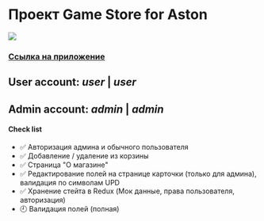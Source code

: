 # Проект Game Store for Aston 
![](D:\job\game-store\src\assets\img1.png)
### [Ссылка на приложение ](https://game-store-aston.herokuapp.com/)
## User account: _user_ | _user_
## Admin account: _admin_ | _admin_

#### Check list
- ✅ Авторизация админа и обычного пользователя 
- ✅ Добавление / удаление из корзины
- ✅ Страница "О магазине"
- ✅ Редактирование полей на странице карточки (только для админа), валидация по символам UPD
- ✅ Хранение стейта в Redux (Мок данные, права пользователя, авторизация)
- 🕘 Валидация полей (полная)
